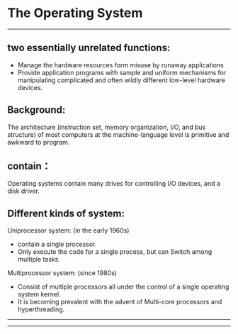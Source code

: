 # The Operating System

------

## two essentially unrelated functions:

- Manage the hardware resources form misuse by runaway applications
- Provide application programs with sample and uniform mechanisms for manipulating complicated and often wildly different low-level hardware devices.

## Background:

The architecture (instruction set, memory organization, I/O, and bus structure) of most computers at the machine-language level is primitive and awkward to program.

## contain：

Operating systems contain many drives for controlling I/O devices, and a disk driver.

## Different kinds of system:

Uniprocessor system: (in the early 1960s)

- contain a single processor.
- Only execute the code for a single process, but can Switch among multiple tasks.

Multiprocessor system: (since 1980s)

- Consist of multiple processors all under the control of a single operating system kernel.
- It is becoming prevalent with the advent of Multi-core processors and hyperthreading.

------



- - - 